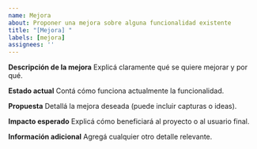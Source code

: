 ```yaml
---
name: Mejora
about: Proponer una mejora sobre alguna funcionalidad existente
title: "[Mejora] "
labels: [mejora]
assignees: ''
---
```


**Descripción de la mejora**
Explicá claramente qué se quiere mejorar y por qué.

**Estado actual**
Contá cómo funciona actualmente la funcionalidad.

**Propuesta**
Detallá la mejora deseada (puede incluir capturas o ideas).

**Impacto esperado**
Explicá cómo beneficiará al proyecto o al usuario final.

**Información adicional**
Agregá cualquier otro detalle relevante.
